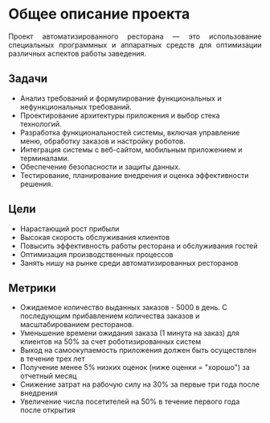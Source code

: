 # Общее описание проекта
<div style="text-align: justify;">
Проект автоматизированного ресторана — это использование специальных программных и аппаратных средств для оптимизации различных аспектов работы заведения. 
</div>

## Задачи

- Анализ требований и формулирование функциональных и нефункциональных требований.
- Проектирование архитектуры приложения и выбор стека технологий.
- Разработка функциональностей системы, включая управление меню, обработку заказов и настройку роботов.
- Интеграция системы с веб-сайтом, мобильным приложением и терминалами.
- Обеспечение безопасности и защиты данных.
- Тестирование, планирование внедрения и оценка эффективности решения.

## Цели

- Нарастающий рост прибыли
- Высокая скорость обслуживания клиентов 
- Повысить эффективность работы ресторана и обслуживания гостей
- Оптимизация производственных процессов
- Занять нишу на рынке среди автоматизированных ресторанов


## Метрики

- Ожидаемое количество выданных заказов - 5000 в день. С последующим прибавлением количества заказов и масштабированием ресторанов.
- Уменьшение времени ожидания заказа (1 минута на заказ) для клиентов на 50% за счет роботизированных систем
- Выход на самоокупаемость приложения должен быть осуществлен в течение трех лет
- Получение менее 5% низких оценок (ниже оценки = "хорошо") за отчетный месяц
- Снижение затрат на рабочую силу на 30% за первые три года после внедрения
- Увеличение числа посетителей на 50% в течение первого года после открытия

</div>

